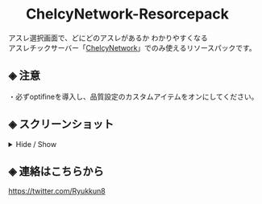 # &nbsp;　ChelcyNetwork-Resorcepack
アスレ選択画面で、どにどのアスレがあるか わかりやすくなる<br>
アスレチックサーバー「[ChelcyNetwork](https://www.mchel.net/)」でのみ使えるリソースパックです。

## ◈ 注意
・必ずoptifineを導入し、品質設定のカスタムアイテムをオンにしてください。

## ◈ スクリーンショット
<details><summary>Hide / Show</summary>
<p>
![SS](https://github.com/Ryukkun/ChelcyNetwork-Resorcepack/blob/main/SS.png)
[aaa](https)
</p>
</details>

## ◈ 連絡はこちらから
https://twitter.com/Ryukkun8
